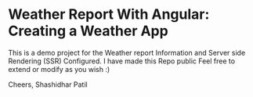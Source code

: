 # Weather Report With Angular: Creating a Weather App

This is a demo project for the Weather report Information and Server side Rendering (SSR) Configured.
I have made this Repo public Feel free to extend or modify as you wish :)

Cheers,
Shashidhar Patil

